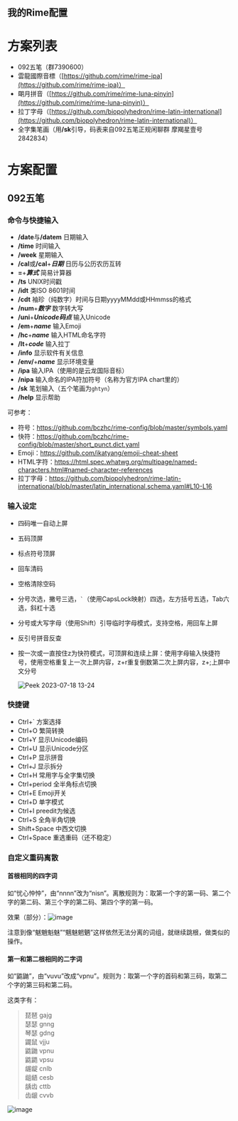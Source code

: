 我的Rime配置
--
# 方案列表

- 092五笔（群7390600）
- 雲龍國際音標（[https://github.com/rime/rime-ipa](https://github.com/rime/rime-ipa)）
- 朙月拼音（[https://github.com/rime/rime-luna-pinyin](https://github.com/rime/rime-luna-pinyin)）
- 拉丁字母（[https://github.com/biopolyhedron/rime-latin-international](https://github.com/biopolyhedron/rime-latin-international)）
- 全字集笔画（用<b>/sk</b>引导，码表来自092五笔正规闲聊群 摩羯星壹号2842834）

# 方案配置

## 092五笔

### 命令与快捷输入

- **/date**与<b>/datem</b> 日期输入
- **/time** 时间输入
- **/week** 星期输入
- **/cal**或<b>/cal</b>+***日期*** 日历与公历农历互转
- **=**+***算式***  简易计算器
- **/ts** UNIX时间戳
- **/idt** 类ISO 8601时间
- **/cdt** 袖珍（纯数字）时间与日期yyyyMMdd或HHmmss的格式
- **/num**+***数字*** 数字转大写
- **/uni**+***Unicode码点*** 输入Unicode
- **/em**+***name*** 输入Emoji
- **/hc**+***name*** 输入HTML命名字符
- **/lt**+***code*** 输入拉丁
- **/info** 显示软件有关信息
- **/env/**+***name*** 显示环境变量
- **/ipa** 输入IPA（使用的是云龙国际音标）
- **/nipa** 输入命名的IPA符加符号（名称为官方IPA chart里的）
- **/sk** 笔划输入（五个笔画为`ghtyn`）
- **/help** 显示帮助

可参考：

- 符号：https://github.com/bczhc/rime-config/blob/master/symbols.yaml
- 快符：https://github.com/bczhc/rime-config/blob/master/short_punct.dict.yaml
- Emoji：https://github.com/ikatyang/emoji-cheat-sheet
- HTML字符：https://html.spec.whatwg.org/multipage/named-characters.html#named-character-references
- 拉丁字母：https://github.com/biopolyhedron/rime-latin-international/blob/master/latin_international.schema.yaml#L10-L16

### 输入设定

- 四码唯一自动上屏
- 五码顶屏
- 标点符号顶屏
- 回车清码
- 空格清除空码
- 分号次选，撇号三选，`` ` ``（使用CapsLock映射）四选，左方括号五选，Tab六选，斜杠十选
- 分号或大写字母（使用Shift）引导临时字母模式，支持空格，用回车上屏
- 反引号拼音反查
- 按一次或一直按住z为快符模式，可顶屏和连续上屏：使用字母输入快捷符号，使用空格重复上一次上屏内容，z+r重复倒数第二次上屏内容，z+;上屏中文分号

  ![Peek 2023-07-18 13-24](https://github.com/bczhc/rime-config/assets/49330580/ac95c3aa-5950-4eee-891d-216e0903bac1)

### 快捷键

- Ctrl+\` 方案选择
- Ctrl+O 繁简转换
- Ctrl+Y 显示Unicode编码
- Ctrl+U 显示Unicode分区
- Ctrl+P 显示拼音
- Ctrl+J 显示拆分
- Ctrl+H 常用字与全字集切换
- Ctrl+period 全半角标点切换
- Ctrl+E Emoji开关
- Ctrl+D 单字模式
- Ctrl+I preedit为候选
- Ctrl+S 全角半角切换
- Shift+Space 中西文切换
- Ctrl+Space 重选重码（还不稳定）

### 自定义重码离散

#### 首根相同的四字词

如“忧心忡忡”，由“nnnn”改为“nisn”。离散规则为：取第一个字的第一码、第二个字的第二码、第三个字的第二码、第四个字的第一码。

效果（部分）：![image](https://github.com/bczhc/rime-config/assets/49330580/5de0b6ce-0a4a-4e9b-b9b6-fd81cad90911)

注意到像“魃魈魁魅”“魑魅魍魉”这样依然无法分离的词组，就继续跳根，做类似的操作。

#### 第一和第二根相同的二字词

如“鼪鼬”，由“vuvu”改成“vpnu”。规则为：取第一个字的首码和第三码，取第二个字的第三码和第二码。

这类字有：

> 琵琶 gajg\
> 瑟瑟 gnng\
> 琴瑟 gdng\
> 鼹鼠 vjju\
> 鼪鼬 vpnu\
> 鼪鼯 vpsu\
> 龌龊 cnlb\
> 龃龉 cesb\
> 龋齿 cttb\
> 齿龈 cvvb

![image](https://github.com/bczhc/rime-config/assets/49330580/c1eaf04a-a52b-46e2-9d90-59eddcc34d5f)
